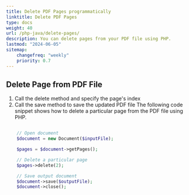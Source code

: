 ```yaml
---
title: Delete PDF Pages programmatically 
linktitle: Delete PDF Pages
type: docs
weight: 40
url: /php-java/delete-pages/
description: You can delete pages from your PDF file using PHP.
lastmod: "2024-06-05"
sitemap:
    changefreq: "weekly"
    priority: 0.7
---
```


## Delete Page from PDF File

1. Call the delete method and specify the page's index
1. Call the save method to save the updated PDF file
The following code snippet shows how to delete a particular page from the PDF file using PHP.

```php

    // Open document
    $document = new Document($inputFile);      

    $pages = $document->getPages();

    // Delete a particular page
    $pages->delete(2);

    // Save output document
    $document->save($outputFile);
    $document->close();
```
